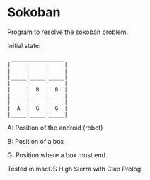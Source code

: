# Sokoban

Program to resolve the sokoban problem.

Initial state:

	 _________________
	|     |     |     |
	|     |     |     |
	|_____|_____|_____|
	|     |     |     |
	|     |  B  |  B  |
	|_____|_____|_____|
	|     |     |     |
	|  A  |  G  |  G  |
	|_____|_____|_____|

A: Position of the android (robot)

B: Position of a box

G: Position where a box must end.

Tested in macOS High Sierra with Ciao Prolog.
